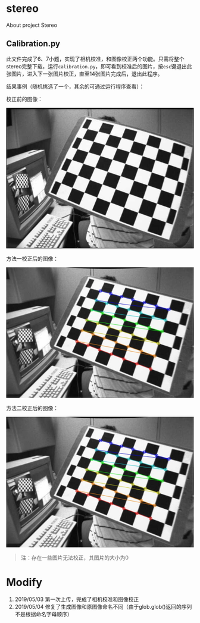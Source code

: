 # stereo
About project Stereo

## Calibration.py

此文件完成了6、7小题，实现了相机校准，和图像校正两个功能。只需将整个stereo完整下载，运行`calibration.py`，即可看到校准后的图片，按`esc`键退出此张图片，进入下一张图片校正，直至14张图片完成后，退出此程序。

结果事例（随机挑选了一个，其余的可通过运行程序查看）：

校正前的图像：

![left04](data/left/left03.jpg)

方法一校正后的图像：

![calibresult1_03](output/calibresult1_left03.jpg)

方法二校正后的图像：

![calibresult2_03](output/calibresult2_left03.jpg)

> 注：存在一些图片无法校正，其图片的大小为0



# Modify 

1. 2019/05/03	第一次上传，完成了相机校准和图像校正
2. 2019/05/04    修复了生成图像和原图像命名不同（由于glob.glob()返回的序列不是根据命名字母顺序）